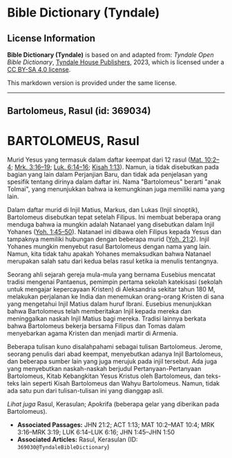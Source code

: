 # Bible Dictionary (Tyndale)

## License Information

**Bible Dictionary (Tyndale)** is based on and adapted from: _Tyndale Open Bible Dictionary_, [Tyndale House Publishers](https://tyndaleopenresources.com/), 2023, which is licensed under a [CC BY-SA 4.0 license](https://creativecommons.org/licenses/by-sa/4.0/legalcode.en).

This markdown version is provided under the same license.



--------------------------------

## Bartolomeus, Rasul (id: 369034)

BARTOLOMEUS, Rasul
==================

Murid Yesus yang termasuk dalam daftar keempat dari 12 rasul ([Mat. 10:2–4](https://ref.ly/Matt10:2-Matt10:4); [Mrk. 3:16–19](https://ref.ly/Mark3:16-Mark3:19); [Luk. 6:14–16](https://ref.ly/Luke6:14-Luke6:16); [Kisah 1:13](https://ref.ly/Acts1:13)). Namun, ia tidak disebutkan pada bagian yang lain dalam Perjanjian Baru, dan tidak ada penjelasan yang spesifik tentang dirinya dalam daftar ini. Nama "Bartolomeus" berarti "anak Tolmai", yang menunjukkan bahwa ia kemungkinan juga memiliki nama yang lain. 

Dalam daftar murid di Injil Matius, Markus, dan Lukas (Injil sinoptik), Bartolomeus disebutkan tepat setelah Filipus. Ini membuat beberapa orang menduga bahwa ia mungkin adalah Natanael yang disebutkan dalam Injil Yohanes ([Yoh. 1:45–50](https://ref.ly/John1:45-John1:50)). Natanael ini dibawa oleh Filipus kepada Yesus dan tampaknya memiliki hubungan dengan beberapa murid ([Yoh. 21:2](https://ref.ly/John21:2)). Injil Yohanes mungkin menyebut rasul Bartolomeus dengan nama yang lain. Namun, kita tidak tahu apakah Yohanes memaksudkan bahwa Natanael merupakan salah satu dari kedua belas rasul ketika ia menulis tentangnya. 

Seorang ahli sejarah gereja mula\-mula yang bernama Eusebius mencatat tradisi mengenai Pantaenus, pemimpin pertama sekolah katekisasi (sekolah untuk mengajar kepercayaan Kristen) di Aleksandria sekitar tahun 180 M, melakukan perjalanan ke India dan menemukan orang\-orang Kristen di sana yang mengetahui Injil Matius dalam huruf Ibrani. Eusebius menunjukkan bahwa Bartolomeus telah memberitakan Injil kepada mereka dan meninggalkan naskah Injil Matius bagi mereka. Tradisi lainnya berkata bahwa Bartolomeus bekerja bersama Filipus dan Tomas dalam menyebarkan agama Kristen dan menjadi martir di Armenia. 

Beberapa tulisan kuno disalahpahami sebagai tulisan Bartolomeus. Jerome, seorang penulis dari abad keempat, menyebutkan adanya Injil Bartolomeus, dan beberapa sumber lain yang juga merujuk pada injil tersebut. Ada juga yang menyebutkan naskah\-naskah berjudul Pertanyaan\-Pertanyaan Bartolomeus, Kitab Kebangkitan Yesus Kristus oleh Bartolomeus, dan teks\-teks lain seperti Kisah Bartolomeus dan Wahyu Bartolomeus. Namun, tidak ada satu pun dari tulisan\-tulisan ini yang dianggap asli. 

*Lihat juga* Rasul, Kerasulan; Apokrifa (beberapa gelar yang diberikan pada Bartolomeus).

* **Associated Passages:** JHN 21:2; ACT 1:13; MAT 10:2–MAT 10:4; MRK 3:16–MRK 3:19; LUK 6:14–LUK 6:16; JHN 1:45–JHN 1:50
* **Associated Articles:** Rasul, Kerasulan (ID: `369030@TyndaleBibleDictionary`)


